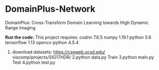 # DomainPlus-Network
DomainPlus: Cross-Transform Domain Learning towards High Dynamic Range Imaging



**Run the code:**
This project requires:
cudnn 7.6.5
numpy 1.19.1
python 3.6
tensorflow 1.13
opencv-python 4.5.4


1. download datasets: https://cseweb.ucsd.edu/ viscomp/projects/SIG17HDR/
2.python data.py
Train
3.python main.py
Test
4.python test.py
